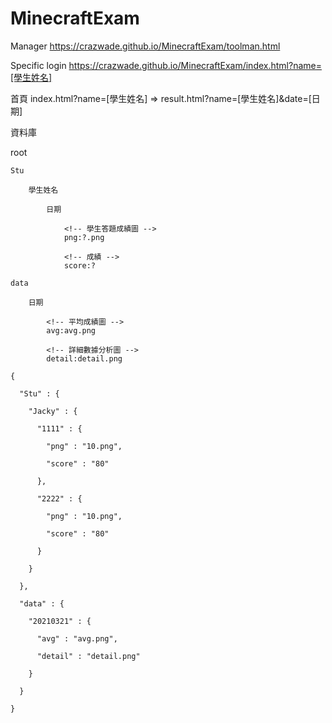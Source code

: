 ﻿# MinecraftExam

Manager 
https://crazwade.github.io/MinecraftExam/toolman.html

Specific login
https://crazwade.github.io/MinecraftExam/index.html?name=[學生姓名]

首頁
index.html?name=[學生姓名] => result.html?name=[學生姓名]&date=[日期]

資料庫

root

    Stu
    
        學生姓名
        
            日期
            
                <!-- 學生答題成績圖 -->
                png:?.png
                
                <!-- 成績 -->
                score:?
                
    data
    
        日期
        
            <!-- 平均成績圖 -->
            avg:avg.png 
            
            <!-- 詳細數據分析圖 -->
            detail:detail.png
            
    {

      "Stu" : {

        "Jacky" : {

          "1111" : {

            "png" : "10.png",

            "score" : "80"

          },

          "2222" : {

            "png" : "10.png",

            "score" : "80"

          }

        }

      },

      "data" : {

        "20210321" : {

          "avg" : "avg.png",

          "detail" : "detail.png"

        }

      }

    }

